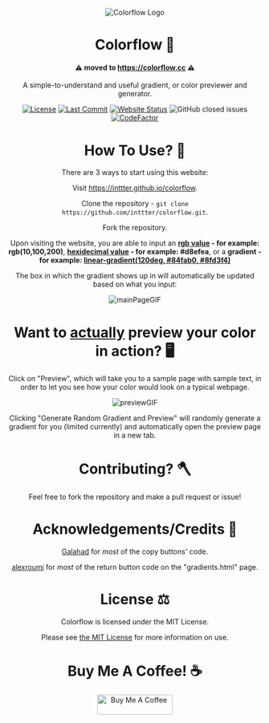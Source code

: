 <div align="center">

![Colorflow Logo](https://cdn.discordapp.com/attachments/892836872118763543/1181327856589086780/Colorflow-Icon.png?ex=6580a84d&is=656e334d&hm=350167e4495d9e79e69d4efdf414048d33215b7183f899291f05ad392e4f014a&)

# Colorflow 🎨

#### ⚠️ moved to https://colorflow.cc ⚠️

A simple-to-understand and useful gradient, or color previewer and generator.

[![License](https://img.shields.io/badge/License-MIT-blue.svg?style=flat-square)](https://github.com/inttter/colorflow/blob/main/LICENSE)
[![Last Commit](https://img.shields.io/github/last-commit/inttter/colorflow?style=flat-square)](https://github.com/inttter/colorflow/commits/main)
[![Website Status](https://img.shields.io/website?url=https%3A%2F%2Fcolorflow.cc)](https://colorflow.cc)
![GitHub closed issues](https://img.shields.io/github/issues-closed/inttter/colorflow)
[![CodeFactor](https://www.codefactor.io/repository/github/inttter/colorflow/badge/main)](https://www.codefactor.io/repository/github/inttter/colorflow/overview/main)

# How To Use? 🍡

There are 3 ways to start using this website:

Visit https://inttter.github.io/colorflow.

Clone the repository - `git clone https://github.com/inttter/colorflow.git`.

Fork the repository.

Upon visiting the website, you are able to input an **<u>rgb value</u> - for example: rgb(10,100,200)**, **<u>hexidecimal value</u> - for example: #d8efea**, or a **gradient - for example: <u>linear-gradient(120deg, #84fab0, #8fd3f4)</u>**

The box in which the gradient shows up in will automatically be updated based on what you input:

![mainPageGIF](https://cdn.discordapp.com/attachments/892836872118763543/1181339988567265370/main-page.gif?ex=6580b399&is=656e3e99&hm=5dc38593c8289a32378be2c1eec39302a7472e3b731d6afe19c08e51674f82f9&)

# Want to <u>actually</u> preview your color in action? 🖥️

Click on "Preview", which will take you to a sample page with sample text, in order to let you see how your color would look on a typical webpage.

![previewGIF](https://cdn.discordapp.com/attachments/892836872118763543/1181339989045432360/preview.gif?ex=6580b399&is=656e3e99&hm=d10f7887defdcd391f76b6704adf7a6a93d150507650a95e0bd99de90e956ff0&)

Clicking "Generate Random Gradient and Preview" will randomly generate a gradient for you (limited currently) and automatically open the preview page in a new tab.

# Contributing? 🪓

Feel free to fork the repository and make a pull request or issue!

# Acknowledgements/Credits 🧉

[Galahad](https://uiverse.io/Galahhad/kind-cheetah-52) for *most* of the copy buttons' code.

[alexroumi](https://uiverse.io/alexroumi/shy-sloth-91) for *most* of the return button code on the "gradients.html" page.

# License ⚖️

Colorflow is licensed under the MIT License.

Please see [the MIT License](LICENSE) for more information on use.

# Buy Me A Coffee! ☕

<a href="https://www.buymeacoffee.com/intter" target="_blank"><img src="https://cdn.buymeacoffee.com/buttons/v2/default-blue.png" alt="Buy Me A Coffee" style="height: 40px !important;width: 150px !important;" ></a>
